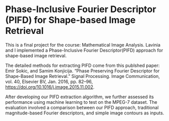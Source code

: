 #  Phase-Inclusive Fourier Descriptor (PIFD) for Shape-based Image Retrieval
This is a final project for the course: Mathematical Image Analysis. Lavinia and I implemented a Phase-Inclusive Fourier Descriptor(PIFD) approach for shape-based image retrieval.

The detailed methods for extracting PIFD come from this publshed paper: Emir Sokic, and Samim Konjicija. “Phase Preserving Fourier Descriptor for Shape-Based Image Retrieval.” Signal Processing. Image Communication, vol. 40, Elsevier BV, Jan. 2016, pp. 82–96, https://doi.org/10.1016/j.image.2015.11.002.

After developing our PIFD extraction algorithm, we further assessed its performance using machine learning to test on the MPEG-7 dataset. The evaluation involved a comparison between our PIFD approach, traditional magnitude-based Fourier descriptors, and simple image contours as inputs.

‌


